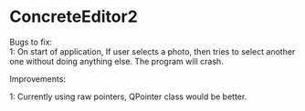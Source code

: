 # ConcreteEditor2

Bugs to fix:  
  1: On start of application, If user selects a photo, then tries to select another one without doing anything else.  The program will crash.


Improvements:

  1:  Currently using raw pointers, QPointer class would be better.
